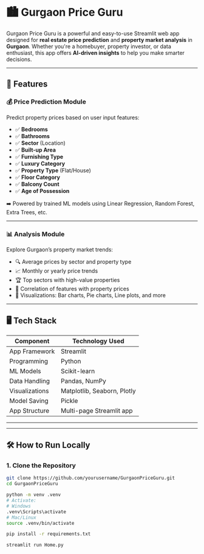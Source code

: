 # 🏙️ Gurgaon Price Guru

Gurgaon Price Guru is a powerful and easy-to-use Streamlit web app designed for **real estate price prediction** and **property market analysis** in **Gurgaon**. Whether you're a homebuyer, property investor, or data enthusiast, this app offers **AI-driven insights** to help you make smarter decisions.

---

## 🚀 Features

### 💰 Price Prediction Module
Predict property prices based on user input features:
- ✅ **Bedrooms**
- ✅ **Bathrooms**
- ✅ **Sector** (Location)
- ✅ **Built-up Area**
- ✅ **Furnishing Type**
- ✅ **Luxury Category**
- ✅ **Property Type** (Flat/House)
- ✅ **Floor Category**
- ✅ **Balcony Count**
- ✅ **Age of Possession**

➡️ Powered by trained ML models using Linear Regression, Random Forest, Extra Trees, etc.

---

### 📊 Analysis Module
Explore Gurgaon’s property market trends:
- 🔍 Average prices by sector and property type
- 📈 Monthly or yearly price trends
- 🏆 Top sectors with high-value properties
- 🧮 Correlation of features with property prices
- 📌 Visualizations: Bar charts, Pie charts, Line plots, and more

---

## 🖥️ Tech Stack

| Component         | Technology Used       |
|------------------|------------------------|
| App Framework     | Streamlit             |
| Programming       | Python                |
| ML Models         | Scikit-learn          |
| Data Handling     | Pandas, NumPy         |
| Visualizations    | Matplotlib, Seaborn, Plotly |
| Model Saving      | Pickle                |
| App Structure     | Multi-page Streamlit app |

---


---



## 🛠️ How to Run Locally

### 1. Clone the Repository

```bash
git clone https://github.com/yourusername/GurgaonPriceGuru.git
cd GurgaonPriceGuru

python -m venv .venv
# Activate:
# Windows
.venv\Scripts\activate
# Mac/Linux
source .venv/bin/activate

pip install -r requirements.txt

streamlit run Home.py



